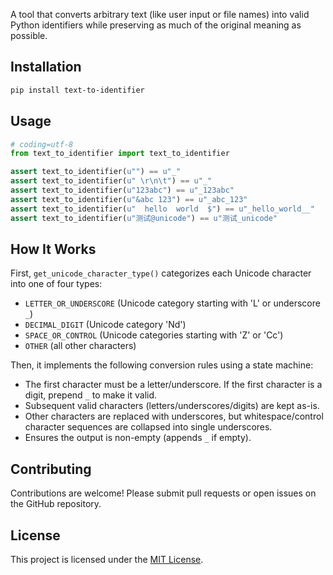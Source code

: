A tool that converts arbitrary text (like user input or file names) into valid Python identifiers while preserving as much of the original meaning as possible.

## Installation

```bash
pip install text-to-identifier
```

## Usage

```python
# coding=utf-8
from text_to_identifier import text_to_identifier

assert text_to_identifier(u"") == u"_"
assert text_to_identifier(u" \r\n\t") == u"_"
assert text_to_identifier(u"123abc") == u"_123abc"
assert text_to_identifier(u"&abc 123") == u"_abc_123"
assert text_to_identifier(u"  hello  world  $") == u"_hello_world__"
assert text_to_identifier(u"测试@unicode") == u"测试_unicode"
```

## How It Works

First, `get_unicode_character_type()` categorizes each Unicode character into one of four types:

- `LETTER_OR_UNDERSCORE` (Unicode category starting with 'L' or underscore `_`)
- `DECIMAL_DIGIT` (Unicode category 'Nd')
- `SPACE_OR_CONTROL` (Unicode categories starting with 'Z' or 'Cc')
- `OTHER` (all other characters)

Then, it implements the following conversion rules using a state machine:

- The first character must be a letter/underscore. If the first character is a digit, prepend `_` to make it valid.
- Subsequent valid characters (letters/underscores/digits) are kept as-is.
- Other characters are replaced with underscores, but whitespace/control character sequences are collapsed into single underscores.
- Ensures the output is non-empty (appends `_` if empty).

## Contributing

Contributions are welcome! Please submit pull requests or open issues on the GitHub repository.

## License

This project is licensed under the [MIT License](LICENSE).
